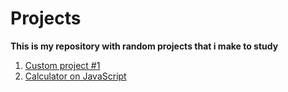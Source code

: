 # Projects
 
**This is my repository with random projects that i make to study**

1. [Custom project #1](https://github.com/artemkaxdxd/Projects/tree/main/CustomProject1)
2. [Calculator on JavaScript](https://github.com/artemkaxdxd/Projects/tree/main/CalculatorJS)